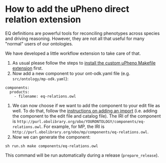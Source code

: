 # How to add the uPheno direct relation extension

EQ definitions are powerful tools for reconciling phenotypes across species and driving reasoning. However, they are not all that useful for many "normal" users of our ontologies.

We have developed a little workflow extension to take care of that. 

1. As usual please follow the steps to [install the custom uPheno Makefile extension](custom-upheno-makefile.md) first.
1. Now add a new component to your ont-odk.yaml file (e.g. `src/ontology/mp-odk.yaml`):
```
components:
  products:
    - filename: eq-relations.owl
```
1. We can now choose if we want to add the component to your edit file as well. To do that, follow the [instructions on adding an import](../odk-workflows/RepoManagement.md#Add-new-import) (i.e. adding the component to the edit file and catalog file). The IRI of the component is `http://purl.obolibrary.org/obo/YOURONTOLOGY/components/eq-relations.owl`. For example, for MP, the IRI is `http://purl.obolibrary.org/obo/mp/components/eq-relations.owl`.
1. Now we can generate the component:
```
sh run.sh make components/eq-relations.owl
```
This command will be run automatically during a release (`prepare_release`).
